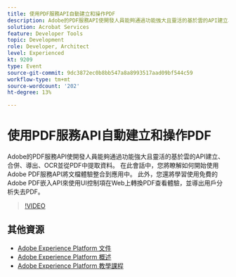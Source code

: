 ```yaml
---
title: 使用PDF服務API自動建立和操作PDF
description: Adobe的PDF服務API使開發人員能夠通過功能強大且靈活的基於雲的API建立、合併、導出、OCR並從PDF中提取資料。 在此會話中，您將瞭解如何開始使用Adobe PDF服務API將文檔體驗整合到應用中。 此外，您還將學習使用免費的Adobe PDF嵌入API來使用UI控制項在Web上轉換PDF查看體驗，並導出用戶分析失去PDF。
solution: Acrobat Services
feature: Developer Tools
topic: Development
role: Developer, Architect
level: Experienced
kt: 9209
type: Event
source-git-commit: 9dc3872ec0b8bb547a8a8993517aad09bf544c59
workflow-type: tm+mt
source-wordcount: '202'
ht-degree: 13%

---
```


# 使用PDF服務API自動建立和操作PDF

Adobe的PDF服務API使開發人員能夠通過功能強大且靈活的基於雲的API建立、合併、導出、OCR並從PDF中提取資料。 在此會話中，您將瞭解如何開始使用Adobe PDF服務API將文檔體驗整合到應用中。 此外，您還將學習使用免費的Adobe PDF嵌入API來使用UI控制項在Web上轉換PDF查看體驗，並導出用戶分析失去PDF。

>[!VIDEO](https://video.tv.adobe.com/v/338039/?quality=12&learn=on&hidetitle=true)

## 其他資源

- [Adobe Experience Platform 文件](https://experienceleague.adobe.com/docs/experience-platform.html)
- [Adobe Experience Platform 概述](https://experienceleague.adobe.com/docs/experience-platform/landing/home.html?lang=zh-Hant)
- [Adobe Experience Platform 教學課程](https://experienceleague.adobe.com/docs/platform-learn/tutorials/overview.html?lang=zh-Hant)
